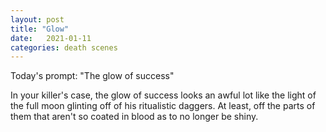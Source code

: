 ```yaml
---
layout: post
title: "Glow"
date:   2021-01-11
categories: death scenes
---
```

Today's prompt: "The glow of success"

In your killer's case, the glow of success looks an awful lot like the light of the full moon glinting off of his ritualistic daggers. At least, off the parts of them that aren't so coated in blood as to no longer be shiny.
